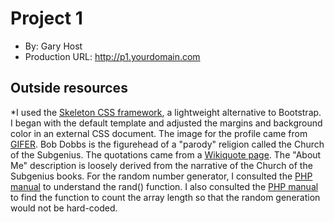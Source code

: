 # Project 1
+ By: Gary Host
+ Production URL: <http://p1.yourdomain.com>

## Outside resources
*I used the [Skeleton CSS framework](http://getskeleton.com/), a lightweight alternative to Bootstrap. I began with the default template and adjusted the margins and background color in an external CSS document. The image for the profile came from [GIFER](https://gifer.com/en/Mx3y). Bob Dobbs is the figurehead of a "parody" religion called the Church of the Subgenius. The quotations came from a [Wikiquote page](https://en.wikiquote.org/wiki/J._R._%22Bob%22_Dobbs). The "About Me" description is loosely derived from the narrative of the Church of the Subgenius books. For the random number generator, I consulted the [PHP manual](http://php.net/manual/en/function.rand.php) to understand the rand() function. I also consulted the [PHP manual](http://php.net/manual/en/function.count.php) to find the function to count the array length so that the random generation would not be hard-coded.

